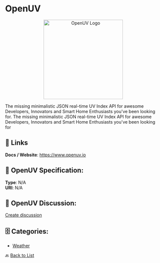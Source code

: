 # OpenUV
<p align="center">
    <img width="256" src="https://raw.githubusercontent.com/apis-list/apis-list/main/apis/openuv/logo_256x256.png" alt="OpenUV Logo"/>
</p>

The missing minimalistic JSON real-time UV Index API for awesome Developers, Innovators and Smart Home Enthusiasts you've been looking for.  The missing minimalistic JSON real-time UV Index API for awesome Developers, Innovators and Smart Home Enthusiasts you've been looking for

##  🔗 Links
**Docs / Website**: https://www.openuv.io

## 🧬 OpenUV Specification:
**Type**: N/A  
**URI**: N/A

## 💬 OpenUV Discussion:
[Create discussion](https://github.com/apis-list/apis-list/discussions/new)

## 🗄️ Categories:
- [Weather](https://github.com/apis-list/apis-list#weather-)




🔙 [Back to List](https://github.com/apis-list/apis-list)
